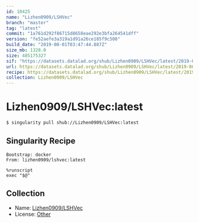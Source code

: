 ```yaml
---
id: 10425
name: "Lizhen0909/LSHVec"
branch: "master"
tag: "latest"
commit: "1a761d292f86715d8658eae292e3bfa264541dff"
version: "fe52aefe3a319a1d91a26ce185f9c508"
build_date: "2019-08-01T03:47:44.887Z"
size_mb: 1328.0
size: 485175327
sif: "https://datasets.datalad.org/shub/Lizhen0909/LSHVec/latest/2019-08-01-1a761d29-fe52aefe/fe52aefe3a319a1d91a26ce185f9c508.sif"
url: https://datasets.datalad.org/shub/Lizhen0909/LSHVec/latest/2019-08-01-1a761d29-fe52aefe/
recipe: https://datasets.datalad.org/shub/Lizhen0909/LSHVec/latest/2019-08-01-1a761d29-fe52aefe/Singularity
collection: Lizhen0909/LSHVec
---
```


# Lizhen0909/LSHVec:latest

```bash
$ singularity pull shub://Lizhen0909/LSHVec:latest
```

## Singularity Recipe

```singularity
Bootstrap: docker
From: lizhen0909/lshvec:latest

%runscript
exec "$@"
```

## Collection

 - Name: [Lizhen0909/LSHVec](https://github.com/Lizhen0909/LSHVec)
 - License: [Other](None)

